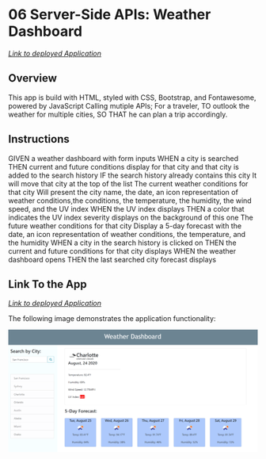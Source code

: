 # 06 Server-Side APIs: Weather Dashboard
_[ Link to deployed Application](https://sendymederos.github.io/Weather-App/)_

## Overview

This app is build with HTML, styled with CSS, Bootstrap, and Fontawesome, powered by JavaScript Calling mutiple APIs;
For a traveler,
TO outlook the weather for multiple cities,
SO THAT he can plan a trip accordingly.

## Instructions
GIVEN a weather dashboard with form inputs
WHEN a city is searched
THEN current and future conditions display for that city and that city is added to the search history
IF the search history already contains this city 
It will move that city at the top of the list 
The current weather conditions for that city
Will present the city name, the date, an icon representation of weather conditions,the conditions, the temperature, the humidity, the wind speed, and the UV index
WHEN the UV index displays
THEN a color that indicates the UV index severity displays on the background of this one
The future weather conditions for that city
Display a 5-day forecast with the date, an icon representation of weather conditions, the temperature, and the humidity
WHEN a city in the search history is clicked on
THEN the current and future conditions for that city displays
WHEN the weather dashboard opens
THEN the last searched city forecast displays

## Link To the App

_[ Link to deployed Application](https://sendymederos.github.io/Weather-App/)_

The following image demonstrates the application functionality:

![weather dashboard demo](./assets/picts/Weather_App.png)
